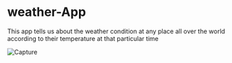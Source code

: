 # weather-App
This app tells us about the weather condition at any place all over the world according to their temperature at that particular time

![Capture](https://user-images.githubusercontent.com/65439761/95830678-b087c080-0d55-11eb-92f3-edd04147d04a.PNG)
